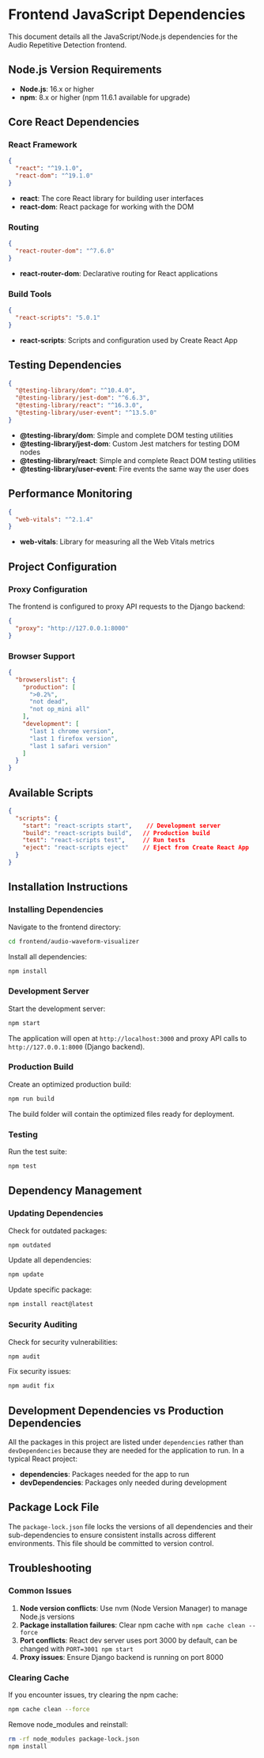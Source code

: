# Frontend JavaScript Dependencies

This document details all the JavaScript/Node.js dependencies for the Audio Repetitive Detection frontend.

## Node.js Version Requirements

- **Node.js**: 16.x or higher
- **npm**: 8.x or higher (npm 11.6.1 available for upgrade)

## Core React Dependencies

### React Framework
```json
{
  "react": "^19.1.0",
  "react-dom": "^19.1.0"
}
```

- **react**: The core React library for building user interfaces
- **react-dom**: React package for working with the DOM

### Routing
```json
{
  "react-router-dom": "^7.6.0"
}
```

- **react-router-dom**: Declarative routing for React applications

### Build Tools
```json
{
  "react-scripts": "5.0.1"
}
```

- **react-scripts**: Scripts and configuration used by Create React App

## Testing Dependencies

```json
{
  "@testing-library/dom": "^10.4.0",
  "@testing-library/jest-dom": "^6.6.3", 
  "@testing-library/react": "^16.3.0",
  "@testing-library/user-event": "^13.5.0"
}
```

- **@testing-library/dom**: Simple and complete DOM testing utilities
- **@testing-library/jest-dom**: Custom Jest matchers for testing DOM nodes
- **@testing-library/react**: Simple and complete React DOM testing utilities
- **@testing-library/user-event**: Fire events the same way the user does

## Performance Monitoring

```json
{
  "web-vitals": "^2.1.4"
}
```

- **web-vitals**: Library for measuring all the Web Vitals metrics

## Project Configuration

### Proxy Configuration
The frontend is configured to proxy API requests to the Django backend:
```json
{
  "proxy": "http://127.0.0.1:8000"
}
```

### Browser Support
```json
{
  "browserslist": {
    "production": [
      ">0.2%",
      "not dead", 
      "not op_mini all"
    ],
    "development": [
      "last 1 chrome version",
      "last 1 firefox version", 
      "last 1 safari version"
    ]
  }
}
```

## Available Scripts

```json
{
  "scripts": {
    "start": "react-scripts start",    // Development server
    "build": "react-scripts build",   // Production build
    "test": "react-scripts test",     // Run tests
    "eject": "react-scripts eject"    // Eject from Create React App
  }
}
```

## Installation Instructions

### Installing Dependencies

Navigate to the frontend directory:
```bash
cd frontend/audio-waveform-visualizer
```

Install all dependencies:
```bash
npm install
```

### Development Server

Start the development server:
```bash
npm start
```

The application will open at `http://localhost:3000` and proxy API calls to `http://127.0.0.1:8000` (Django backend).

### Production Build

Create an optimized production build:
```bash
npm run build
```

The build folder will contain the optimized files ready for deployment.

### Testing

Run the test suite:
```bash
npm test
```

## Dependency Management

### Updating Dependencies

Check for outdated packages:
```bash
npm outdated
```

Update all dependencies:
```bash
npm update
```

Update specific package:
```bash
npm install react@latest
```

### Security Auditing

Check for security vulnerabilities:
```bash
npm audit
```

Fix security issues:
```bash
npm audit fix
```

## Development Dependencies vs Production Dependencies

All the packages in this project are listed under `dependencies` rather than `devDependencies` because they are needed for the application to run. In a typical React project:

- **dependencies**: Packages needed for the app to run
- **devDependencies**: Packages only needed during development

## Package Lock File

The `package-lock.json` file locks the versions of all dependencies and their sub-dependencies to ensure consistent installs across different environments. This file should be committed to version control.

## Troubleshooting

### Common Issues

1. **Node version conflicts**: Use nvm (Node Version Manager) to manage Node.js versions
2. **Package installation failures**: Clear npm cache with `npm cache clean --force`
3. **Port conflicts**: React dev server uses port 3000 by default, can be changed with `PORT=3001 npm start`
4. **Proxy issues**: Ensure Django backend is running on port 8000

### Clearing Cache

If you encounter issues, try clearing the npm cache:
```bash
npm cache clean --force
```

Remove node_modules and reinstall:
```bash
rm -rf node_modules package-lock.json
npm install
```